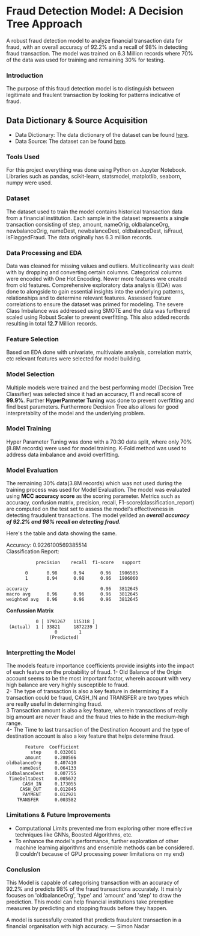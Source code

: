 # Fraud Detection Model: A Decision Tree Approach
A robust fraud detection model to analyze financial transaction data for fraud, with an overall accuracy of 92.2% and a recall of 98% in detecting fraud transaction. 
The model was trained on 6.3 Million records where 70% of the data was used for training and remaining 30% for testing.

### Introduction
The purpose of this fraud detection model is to distinguish between legitimate and fraulent transaction by looking for patterns indicative of fraud.

## Data Dictionary & Source Acquisition
- Data Dictionary: The data dictionary of the dataset can be found [here](https://drive.google.com/uc?id=1VQ-HAm0oHbv0GmDKP2iqqFNc5aI91OLn&export=download).
- Data Source: The dataset can be found [here](https://drive.google.com/uc?export=download&confirm=6gh6&id=1VNpyNkGxHdskfdTNRSjjyNa5qC9u0JyV).

### Tools Used
For this project everything was done using Python on Jupyter Notebook. Libraries such as pandas, scikit-learn, statsmodel, matplotlib, seaborn, numpy were used.

### Dataset
The dataset used to train the model contains historical transaction data from a financial institution. Each sample in the dataset represents a single transaction consisting of step, amount, nameOrig, oldbalanceOrg, newbalanceOrig, nameDest, newbalanceDest, oldbalanceDest, isFraud, isFlaggedFraud.
The data originally has 6.3 million records.

### Data Processing and EDA 
Data was cleaned for missing values and outliers. Multicolinearity was dealt with by dropping and converting certain columns. Categorical columns were encoded with One Hot Encoding. Newer more features wre created from old features.
Comprehensive exploratory data analysis (EDA) was done to alongside to gain essential insights into the underlying patterns, relationships and to determine relevant features. Assessed feature correlations to ensure the dataset was primed for modeling.
The severe Class Imbalance was addressed using SMOTE and the data was furthered scaled using Robust Scaler to prevent overfitting. This also added records resulting in total **12.7** Million records.

### Feature Selection
Based on EDA done with univariate, multivaiate analysis, correlation matrix, etc relevant features were selected for model building.

### Model Selection
Multiple models were trained and the best performing model (Decision Tree Classifier) was selected since it had an accuracy, f1 and recall score of **99.9%**. Further **HyperParmeter Tuning** was done to prevent overfitting and find best parameters. Furthermore Decision Tree also allows for good interpretablity of the model and the underlying problem.

### Model Training
Hyper Parameter Tuning was done with a 70:30 data split, where only 70%(8.8M records) were used for model training. K-Fold method was used to address data imbalance and avoid overfitting.

### Model Evaluation
The remaining 30% data(3.8M records) which was not used during the training process was used for Model Evaluation. The model was evaluated using **MCC accuracy score** as the scoring parameter. Metrics such as accuracy, confusion matrix, precision, recall, F1-score(classification_report) are computed on the test set to assess the model's effectiveness in detecting fraudulent transactions. The model yeilded an ***overall accuracy of 92.2% and 98% recall on detecting fraud***.

Here's the table and data showing the same.

Accuracy:  0.9226100569385514<br>
Classification Report:<br>

               precision    recall  f1-score   support

           0       0.98      0.94      0.96   1906585
           1       0.94      0.98      0.96   1906060

    accuracy                           0.96   3812645
    macro avg      0.96      0.96      0.96   3812645  
    weighted avg   0.96      0.96      0.96   3812645

**Confussion Matrix**

               0 [ 1791267   115318 ]
     (Actual)  1 [ 33821     1872239 ]
                      0        1
                    (Predicted)


### Interpretting the Model 
The models feature importance coefficients provide insights into the impact of each feature on the probability of fraud. 
1- Old Balance of the Origin account seems to be the most important factor, wherein account with very high balance are very highly susceptible to fraud.<br>
2- The type of transaction is also a key feature in determining if a transaction could be fraud, CASH_IN and TRANSFER are two types which are really useful in determinging fraud.<br>
3 Transaction amount is also a key feature, wherein transactions of really big amount are never fraud and the fraud tries to hide in the medium-high range.<br>
4- The Time to last transaction of the Destination Account and the type of destination account is also a key feature that helps determine fraud.<br>

           Feature  Coefficient
             step     0.032061
           amount     0.280566
    oldbalanceOrg     0.407410
         nameDest     0.064133
    oldbalanceDest    0.007755
     TimeDeltaDest    0.005672
          CASH_IN     0.173055
         CASH_OUT     0.012845
          PAYMENT     0.012921
        TRANSFER      0.003582


### Limitations & Future Improvements
- Computational Limits prevented me from exploring other more effective techniques like GNNs, Boosted Algorithms, etc.
- To enhance the model's performance, further exploration of other machine learning algorithms and ensemble methods can be considered.(I couldn't because of GPU processing power limitations on my end)


### Conclusion 
This Model is capable of categorising transaction with an accuracy of 92.2% and predicts 98% of the fraud transactions accurately. It mainly focuses on 'oldbalanceOrg', 'type' and 'amount' and 'step' to draw the prediction. This model can help financial institutions take premptive measures by predicting and stopping frauds before they happen.

A model is sucessfully created that predicts fraudulent transaction in a financial organisation with high accuracy.
— Simon Nadar

